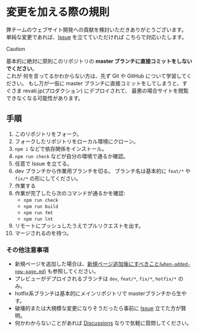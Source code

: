 # 変更を加える際の規則

弊チームのウェブサイト開発への貢献を検討いただきありがとうございます。
単純な変更であれば、[Issue](https://github.com/Sarf-Esports/website/issues) を立てていただければ こちらで対応いたします。

> [!CAUTION]
>
> 基本的に絶対に原則このリポジトリの **master ブランチに直接コミットをしないでください**。  
> これが 何を言ってるかわからない方は、先ず Git や GitHub について学習してください。
> もし万が一仮に master ブランチに直接コミットをしてしまうと、すぐさま revati.jp(プロダクション) にデプロイされて、
> 最悪の場合サイトを閲覧できなくなる可能性があります。

## 手順

1. このリポジトリをフォーク。
1. フォークしたリポジトリをローカル環境にクローン。
1. `npm i` などで依存関係をインストール。
1. `npm run check` などが自分の環境で通るか確認。
1. 任意で Issue を立てる。
1. dev ブランチから作業用ブランチを切る。
ブランチ名は基本的に `feat/*` や `fix/*` の形にしてください。
1. 作業する
1. 作業が完了したら次のコマンドが通るかを確認:
    - `npm run check`
    - `npm run build`
    - `npm run fmt`
    - `npm run lnt`
1. リモートにプッシュしたうえでプルリクエストを出す。
1. マージされるのを待つ。

### その他注意事項

- 新規ページを追加した場合は、[新規ページ追加後にすべきこと(`when-added-new-page.md`)](/docs/when-added-new-page.md) も参照してください。
- プレビューがデプロイされるブランチは `dev`, `feat/*`, `fix/*`, `hotfix/*` のみ。
- hotfix系ブランチは基本的にメインリポジトリで masterブランチから生やす。
- 破壊的または大規模な変更になりそうだったら事前に [Issue](https://github.com/Sarf-Esports/website/issues) 立てた方が賢明。
- 何かわからないことがあれば [Discussions](https://github.com/Sarf-Esports/website/discussions) なりで気軽に質問してください。
